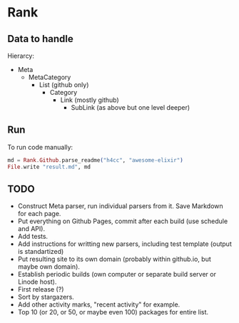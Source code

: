 # Rank

## Data to handle

Hierarcy:
- Meta
  - MetaCategory
    - List (github only)
      - Category
        - Link (mostly github)
          - SubLink (as above but one level deeper)

## Run

To run code manually:

```elixir
md = Rank.Github.parse_readme("h4cc", "awesome-elixir")
File.write "result.md", md
```

## TODO
- Construct Meta parser, run individual parsers from it. Save Markdown for each page.
- Put everything on Github Pages, commit after each build (use schedule and API).
- Add tests.
- Add instructions for writting new parsers, including test template
(output is standartized)
- Put resulting site to its own domain (probably within github.io, but maybe own domain).
- Establish periodic builds (own computer or separate build server or Linode host).
- First release (?)
- Sort by stargazers.
- Add other activity marks, "recent activity" for example.
- Top 10 (or 20, or 50, or maybe even 100) packages for entire list.
